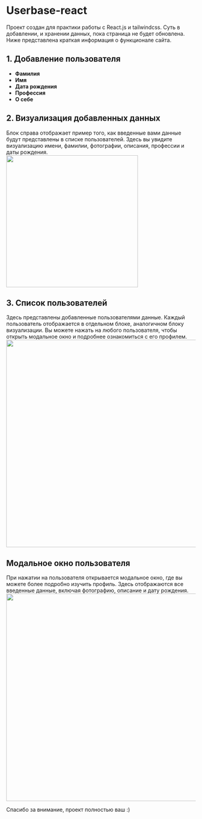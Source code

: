 # Userbase-react

Проект создан для практики работы с React.js и tailwindcss. Суть в добавлении, и хранении  данных, пока страница не будет обновлена. Ниже представлена краткая информация о функционале сайта.

## 1. Добавление пользователя 

  - **Фамилия**
  - **Имя**
  - **Дата рождения**
  - **Профессия**
  - **О себе**
<!-- <img align="right" src="https://github.com/hikaru1337/userbase-react/assets/56882712/9d62281b-28bb-4582-bc12-2584efbb5c16" width="250"> -->

## 2. Визуализация добавленных данных

Блок справа отображает пример того, как введенные вами данные будут представлены в списке пользователей. Здесь вы увидите визуализацию имени, фамилии, фотографии, описания, профессии и даты рождения.\
<img src="https://github.com/hikaru1337/userbase-react/assets/56882712/2727e3c3-5f11-45cf-9d7d-66b0f89c2d7f" width="350">

## 3. Список пользователей

Здесь представлены добавленные пользователями данные. Каждый пользователь отображается в отдельном блоке, аналогичном блоку визуализации. Вы можете нажать на любого пользователя, чтобы открыть модальное окно и подробнее ознакомиться с его профилем.\
<img src="https://github.com/hikaru1337/userbase-react/assets/56882712/a26718ee-96a7-4e6c-999a-9a9be10d174a" width="550">

## Модальное окно пользователя

При нажатии на пользователя открывается модальное окно, где вы можете более подробно изучить профиль. Здесь отображаются все введенные данные, включая фотографию, описание и дату рождения.\
<img src="https://github.com/hikaru1337/userbase-react/assets/56882712/f3aa969c-80e1-4494-a3b9-3f05663801c4" width="550">

Спасибо за внимание, проект полностью ваш :)
